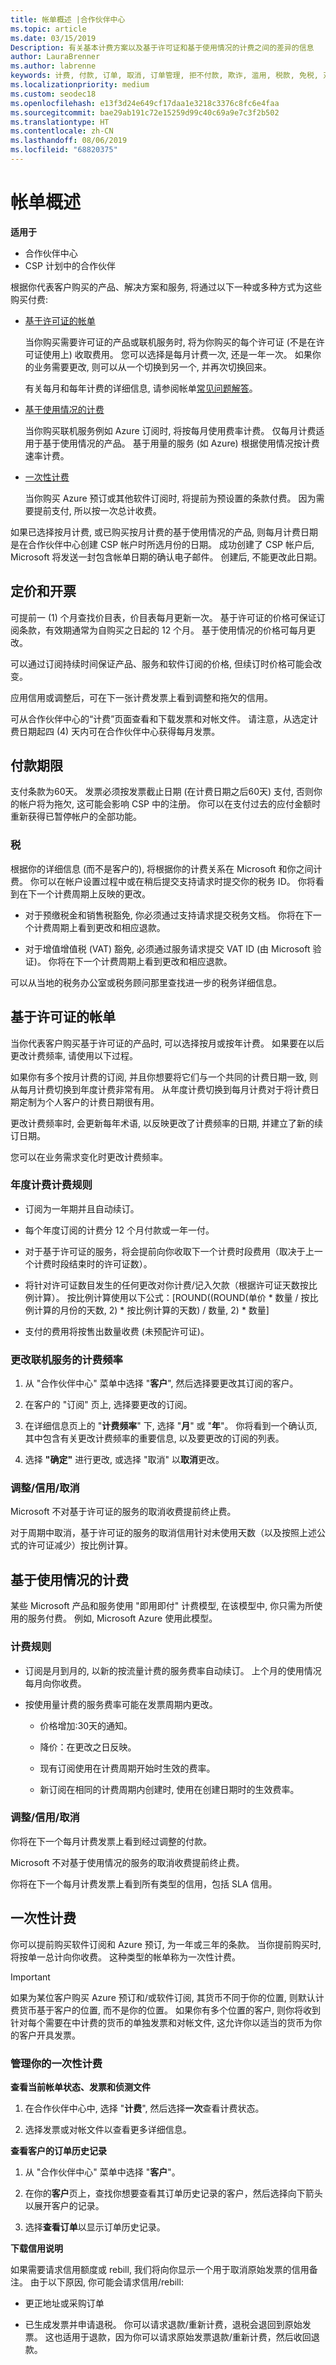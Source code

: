 ```yaml
---
title: 帐单概述 |合作伙伴中心
ms.topic: article
ms.date: 03/15/2019
Description: 有关基本计费方案以及基于许可证和基于使用情况的计费之间的差异的信息
author: LauraBrenner
ms.author: labrenne
keywords: 计费, 付款, 订单, 取消, 订单管理, 拒不付款, 欺诈, 滥用, 税款, 免税, 对帐文件
ms.localizationpriority: medium
ms.custom: seodec18
ms.openlocfilehash: e13f3d24e649cf17daa1e3218c3376c8fc6e4faa
ms.sourcegitcommit: bae29ab191c72e15259d99c40c69a9e7c3f2b502
ms.translationtype: HT
ms.contentlocale: zh-CN
ms.lasthandoff: 08/06/2019
ms.locfileid: "68820375"
---
```

# <a name="billing-overview"></a>帐单概述

**适用于**

-  合作伙伴中心
-  CSP 计划中的合作伙伴

根据你代表客户购买的产品、解决方案和服务, 将通过以下一种或多种方式为这些购买付费:
-   [基于许可证的帐单](#licensebasedbilling)

    当你购买需要许可证的产品或联机服务时, 将为你购买的每个许可证 (不是在许可证使用上) 收取费用。 您可以选择是每月计费一次, 还是一年一次。 如果你的业务需要更改, 则可以从一个切换到另一个, 并再次切换回来。 
    
    有关每月和每年计费的详细信息, 请参阅帐单[常见问题解答](https://docs.microsoft.com/partner-center/faq-about-new-billing-features)。

-   [基于使用情况的计费](#usagebasedbilling)

    当你购买联机服务例如 Azure 订阅时, 将按每月使用费率计费。 仅每月计费适用于基于使用情况的产品。 基于用量的服务 (如 Azure) 根据使用情况按计费速率计费。

-   [一次性计费](#onetimebilling)

    当你购买 Azure 预订或其他软件订阅时, 将提前为预设置的条款付费。 因为需要提前支付, 所以按一次总计收费。 
    
如果已选择按月计费, 或已购买按月计费的基于使用情况的产品, 则每月计费日期是在合作伙伴中心创建 CSP 帐户时所选月份的日期。 成功创建了 CSP 帐户后, Microsoft 将发送一封包含帐单日期的确认电子邮件。 创建后, 不能更改此日期。 

## <a name="pricing-and-invoicing"></a>定价和开票
可提前一 (1) 个月查找价目表，价目表每月更新一次。 基于许可证的价格可保证订阅条款，有效期通常为自购买之日起的 12 个月。 基于使用情况的价格可每月更改。 

可以通过订阅持续时间保证产品、服务和软件订阅的价格, 但续订时价格可能会改变。

应用信用或调整后，可在下一张计费发票上看到调整和拖欠的信用。

可从合作伙伴中心的“计费”页面查看和下载发票和对帐文件。 请注意，从选定计费日期起四 (4) 天内可在合作伙伴中心获得每月发票。

## <a name="payment-terms"></a>付款期限

支付条款为60天。 发票必须按发票截止日期 (在计费日期之后60天) 支付, 否则你的帐户将为拖欠, 这可能会影响 CSP 中的注册。 你可以在支付过去的应付金额时重新获得已暂停帐户的全部功能。

### <a name="tax"></a>税

根据你的详细信息 (而不是客户的), 将根据你的计费关系在 Microsoft 和你之间计费。 你可以在帐户设置过程中或在稍后提交支持请求时提交你的税务 ID。 你将看到在下一个计费周期上反映的更改。

-   对于预缴税金和销售税豁免, 你必须通过支持请求提交税务文档。 你将在下一个计费周期上看到更改和相应退款。

-   对于增值增值税 (VAT) 豁免, 必须通过服务请求提交 VAT ID (由 Microsoft 验证)。 你将在下一个计费周期上看到更改和相应退款。

可以从当地的税务办公室或税务顾问那里查找进一步的税务详细信息。

## <a href="" id="licensebasedbilling"></a>基于许可证的帐单

当你代表客户购买基于许可证的产品时, 可以选择按月或按年计费。 如果要在以后更改计费频率, 请使用以下过程。 

如果你有多个按月计费的订阅, 并且你想要将它们与一个共同的计费日期一致, 则从每月计费切换到年度计费非常有用。 从年度计费切换到每月计费对于将计费日期定制为个人客户的计费日期很有用。 

更改计费频率时, 会更新每年术语, 以反映更改了计费频率的日期, 并建立了新的续订日期。 

您可以在业务需求变化时更改计费频率。 

### <a name="billing-rules-for-annual-billing"></a>年度计费计费规则

-   订阅为一年期并且自动续订。

-   每个年度订阅的计费分 12 个月付款或一年一付。

-   对于基于许可证的服务，将会提前向你收取下一个计费时段费用（取决于上一个计费时段结束时的许可证数）。

-   将针对许可证数目发生的任何更改对你计费/记入欠款（根据许可证天数按比例计算）。 按比例计算使用以下公式：[ROUND((ROUND(单价 * 数量 / 按比例计算的月份的天数, 2) * 按比例计算的天数) / 数量, 2) * 数量]

-   支付的费用将按售出数量收费 (未预配许可证)。

### <a name="to-change-the-billing-frequency-of-an-online-service"></a>更改联机服务的计费频率

1.  从 "合作伙伴中心" 菜单中选择 "**客户**", 然后选择要更改其订阅的客户。 

2.  在客户的 "订阅" 页上, 选择要更改的订阅。 

3.  在详细信息页上的 "**计费频率**" 下, 选择 "**月**" 或 "**年**"。 你将看到一个确认页, 其中包含有关更改计费频率的重要信息, 以及要更改的订阅的列表。 

4.  选择 **"确定"** 进行更改, 或选择 "取消" 以**取消**更改。 

### <a name="adjustmentscreditscancellations"></a>调整/信用/取消

Microsoft 不对基于许可证的服务的取消收费提前终止费。 

对于周期中取消，基于许可证的服务的取消信用针对未使用天数（以及按照上述公式的许可证减少）按比例计算。

## <a href="" id="usagebasedbilling"></a>基于使用情况的计费

某些 Microsoft 产品和服务使用 "即用即付" 计费模型, 在该模型中, 你只需为所使用的服务付费。 例如, Microsoft Azure 使用此模型。 

### <a name="billing-rules"></a>计费规则
-   订阅是月到月的, 以新的按流量计费的服务费率自动续订。 上个月的使用情况每月向你收费。

-   按使用量计费的服务费率可能在发票周期内更改。 

    -   价格增加:30天的通知。

    -   降价：在更改之日反映。

    -   现有订阅使用在计费周期开始时生效的费率。

    -   新订阅在相同的计费周期内创建时, 使用在创建日期时的生效费率。 

### <a name="adjustmentscreditscancellations"></a>调整/信用/取消

你将在下一个每月计费发票上看到经过调整的付款。

Microsoft 不对基于使用情况的服务的取消收费提前终止费。 

你将在下一个每月计费发票上看到所有类型的信用，包括 SLA 信用。

## <a href="" id="onetimebilling"></a>一次性计费

你可以提前购买软件订阅和 Azure 预订, 为一年或三年的条款。 当你提前购买时, 将按单一总计向你收费。 这种类型的帐单称为一次性计费。

>[!IMPORTANT]
>如果为某位客户购买 Azure 预订和/或软件订阅, 其货币不同于你的位置, 则默认计费货币基于客户的位置, 而不是你的位置。 如果你有多个位置的客户, 则你将收到针对每个需要在中计费的货币的单独发票和对帐文件, 这允许你以适当的货币为你的客户开具发票。 

### <a name="manage-your-one-time-billing"></a>管理你的一次性计费

**查看当前帐单状态、发票和侦测文件**

1.  在合作伙伴中心中, 选择 "**计费**", 然后选择**一次**查看计费状态。 

2.  选择发票或对帐文件以查看更多详细信息。 

**查看客户的订单历史记录**

1.  从 "合作伙伴中心" 菜单中选择 "**客户**"。

2.  在你的**客户**页上，查找你想要查看其订单历史记录的客户，然后选择向下箭头以展开客户的记录。 

3.  选择**查看订单**以显示订单历史记录。

**下载信用说明**

如果需要请求信用额度或 rebill, 我们将向你显示一个用于取消原始发票的信用备注。 由于以下原因, 你可能会请求信用/rebill:

-   更正地址或采购订单

-   已生成发票并申请退税。 你可以请求退款/重新计费，退税会退回到原始发票。 这也适用于退款，因为你可以请求原始发票退款/重新计费，然后收回退款。
